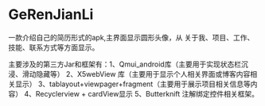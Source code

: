 # GeRenJianLi
一款介绍自己的简历形式的apk,主界面显示圆形头像，从 关于我、项目、工作、技能、联系方式等方面显示。

主要涉及的第三方Jar和框架有：1、Qmui_android库（主要用于实现状态栏沉浸、滑动隐藏等） 
2、X5webView 库（主要用于显示个人相关界面或博客内容相关显示） 
3、tablayout+viewpager+fragment（主要用于展示项目相关信息等内容） 
4、Recyclerview + cardView显示 5、Butterknift 注解绑定控件相关框架。
